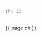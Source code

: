 ```yaml
---
ch: 12
---
```


<a class="en-page-number" id="149"></a>

<div class="chapter-number"><p class="chapter-number">{{ page.ch }}</p></div>
